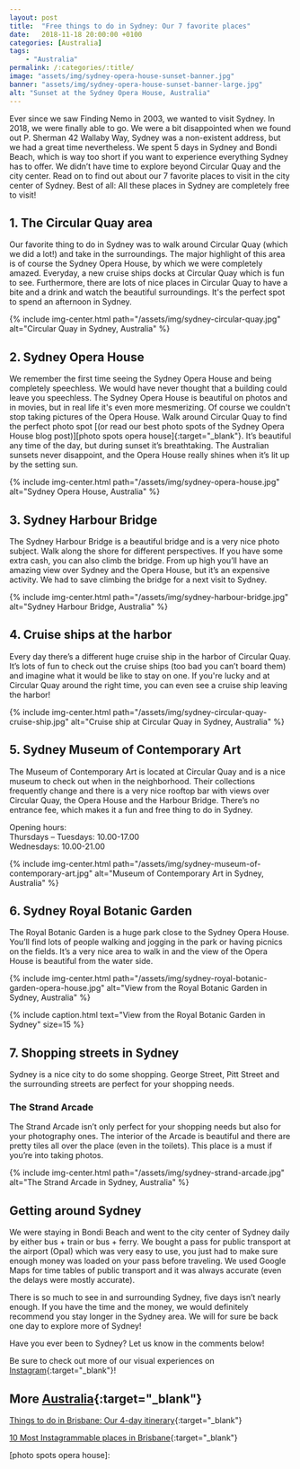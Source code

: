 ```yaml
---
layout: post
title:  "Free things to do in Sydney: Our 7 favorite places"
date:   2018-11-18 20:00:00 +0100
categories: [Australia]
tags:
    - "Australia"
permalink: /:categories/:title/
image: "assets/img/sydney-opera-house-sunset-banner.jpg"
banner: "assets/img/sydney-opera-house-sunset-banner-large.jpg"
alt: "Sunset at the Sydney Opera House, Australia"
---
```


Ever since we saw Finding Nemo in 2003, we wanted to visit Sydney. In 2018, we were finally able to go. We were a bit disappointed when we found out P. Sherman 42 Wallaby Way, Sydney was a non-existent address, but we had a great time nevertheless. We spent 5 days in Sydney and Bondi Beach, which is way too short if you want to experience everything Sydney has to offer. We didn’t have time to explore beyond Circular Quay and the city center. Read on to find out about our 7 favorite places to visit in the city center of Sydney. Best of all: All these places in Sydney are completely free to visit! 

## 1. The Circular Quay area

Our favorite thing to do in Sydney was to walk around Circular Quay (which we did a lot!) and take in the surroundings. The major highlight of this area is of course the Sydney Opera House, by which we were completely amazed. Everyday, a new cruise ships docks at Circular Quay which is fun to see. Furthermore, there are lots of nice places in Circular Quay to have a bite and a drink and watch the beautiful surroundings. It's the perfect spot to spend an afternoon in Sydney. 

{% include img-center.html path="/assets/img/sydney-circular-quay.jpg" alt="Circular Quay in Sydney, Australia" %}

## 2. Sydney Opera House

We remember the first time seeing the Sydney Opera House and being completely speechless. We would have never thought that a building could leave you speechless. The Sydney Opera House is beautiful on photos and in movies, but in real life it's even more mesmerizing. Of course we couldn't stop taking pictures of the Opera House. Walk around Circular Quay to find the perfect photo spot [(or read our best photo spots of the Sydney Opera House blog post)][photo spots opera house]{:target="_blank"}. It’s beautiful any time of the day, but during sunset it’s breathtaking. The Australian sunsets never disappoint, and the Opera House really shines when it’s lit up by the setting sun.

{% include img-center.html path="/assets/img/sydney-opera-house.jpg" alt="Sydney Opera House, Australia" %}

## 3. Sydney Harbour Bridge

The Sydney Harbour Bridge is a beautiful bridge and is a very nice photo subject. Walk along the shore for different perspectives. If you have some extra cash, you can also climb the bridge. From up high you’ll have an amazing view over Sydney and the Opera House, but it’s an expensive activity. We had to save climbing the bridge for a next visit to Sydney. 

{% include img-center.html path="/assets/img/sydney-harbour-bridge.jpg" alt="Sydney Harbour Bridge, Australia" %}

## 4. Cruise ships at the harbor 

Every day there’s a different huge cruise ship in the harbor of Circular Quay. It’s lots of fun to check out the cruise ships (too bad you can’t board them) and imagine what it would be like to stay on one. If you're lucky and at Circular Quay around the right time, you can even see a cruise ship leaving the harbor! 

{% include img-center.html path="/assets/img/sydney-circular-quay-cruise-ship.jpg" alt="Cruise ship at Circular Quay in Sydney, Australia" %}

## 5. Sydney Museum of Contemporary Art

The Museum of Contemporary Art is located at Circular Quay and is a nice museum to check out when in the neighborhood. Their collections frequently change and there is a very nice rooftop bar with views over Circular Quay, the Opera House and the Harbour Bridge. There’s no entrance fee, which makes it a fun and free thing to do in Sydney.

Opening hours:  
Thursdays – Tuesdays: 10.00-17.00  
Wednesdays: 10.00-21.00  

{% include img-center.html path="/assets/img/sydney-museum-of-contemporary-art.jpg" alt="Museum of Contemporary Art in Sydney, Australia" %}

## 6. Sydney Royal Botanic Garden

The Royal Botanic Garden is a huge park close to the Sydney Opera House. You’ll find lots of people walking and jogging in the park or having picnics on the fields. It’s a very nice area to walk in and the view of the Opera House is beautiful from the water side. 

{% include img-center.html path="/assets/img/sydney-royal-botanic-garden-opera-house.jpg" alt="View from the Royal Botanic Garden in Sydney, Australia" %}

{% include caption.html text="View from the Royal Botanic Garden in Sydney" size=15 %}

## 7. Shopping streets in Sydney

Sydney is a nice city to do some shopping. George Street, Pitt Street and the surrounding streets are perfect for your shopping needs. 

### The Strand Arcade

The Strand Arcade isn’t only perfect for your shopping needs but also for your photography ones. The interior of the Arcade is beautiful and there are pretty tiles all over the place (even in the toilets). This place is a must if you’re into taking photos. 

{% include img-center.html path="/assets/img/sydney-strand-arcade.jpg" alt="The Strand Arcade in Sydney, Australia" %}

## Getting around Sydney

We were staying in Bondi Beach and went to the city center of Sydney daily by either bus + train or bus + ferry. We bought a pass for public transport at the airport (Opal) which was very easy to use, you just had to make sure enough money was loaded on your pass before traveling. We used Google Maps for time tables of public transport and it was always accurate (even the delays were mostly accurate). 

There is so much to see in and surrounding Sydney, five days isn’t nearly enough. If you have the time and the money, we would definitely recommend you stay longer in the Sydney area. We will for sure be back one day to explore more of Sydney! 

Have you ever been to Sydney? Let us know in the comments below!

Be sure to check out more of our visual experiences on [Instagram][instagram]{:target="_blank"}!

## More [Australia][australia]{:target="_blank"}

[Things to do in Brisbane: Our 4-day itinerary][brisbane itinerary]{:target="_blank"}

[10 Most Instagrammable places in Brisbane][instagrammable brisbane]{:target="_blank"}



[australia]: https://kipamojo.world/tags.html#australia
[brisbane itinerary]: https://kipamojo.world/australia/Things-to-do-in-Brisbane-Our-4-days-itinerary/ 
[instagrammable brisbane]: https://kipamojo.world/australia/10-Most-Instagrammable-places-in-Brisbane/ 
[photo spots opera house]: 

[instagram]: https://instagram.com/kipamojo 
